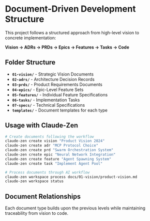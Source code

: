 # Document-Driven Development Structure

This project follows a structured approach from high-level vision to concrete implementation:

**Vision → ADRs → PRDs → Epics → Features → Tasks → Code**

## Folder Structure

- **`01-vision/`** - Strategic Vision Documents
- **`02-adrs/`** - Architecture Decision Records  
- **`03-prds/`** - Product Requirements Documents
- **`04-epics/`** - Epic-Level Feature Sets
- **`05-features/`** - Individual Feature Specifications
- **`06-tasks/`** - Implementation Tasks
- **`07-specs/`** - Technical Specifications
- **`templates/`** - Document templates for each type

## Usage with Claude-Zen

```bash
# Create documents following the workflow
claude-zen create vision "Product Vision 2024"
claude-zen create adr "MCP Protocol Choice"
claude-zen create prd "Swarm Orchestration System"
claude-zen create epic "Neural Network Integration"
claude-zen create feature "Agent Spawning System"
claude-zen create task "Implement Agent Pool"

# Process documents through AI workflow
claude-zen workspace process docs/01-vision/product-vision.md
claude-zen workspace status
```

## Document Relationships

Each document type builds upon the previous levels while maintaining traceability from vision to code.